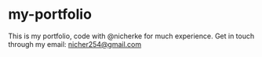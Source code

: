 # my-portfolio

This is my portfolio, code with @nicherke for much experience.
Get in touch through my email: nicher254@gmail.com
